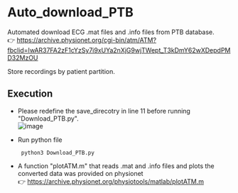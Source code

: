 # Auto_download_PTB
Automated download ECG .mat files and .info files from PTB database.  
:point_right:	 https://archive.physionet.org/cgi-bin/atm/ATM?fbclid=IwAR37FA2zF1cYzSy7i9xUYa2nXjG9wjTWept_T3kDmY62wXDepdPMD32MzOU

Store recordings by patient partition.

## Execution
 - Please redefine the save_direcotry in line 11 before running "Download_PTB.py".  
   ![image](https://user-images.githubusercontent.com/78803926/132704400-46508eb0-9d68-4008-8891-842a7a347510.png)
  
 - Run python file  
 
   ``` python3 Download_PTB.py```  
   
   

 - A function "plotATM.m" that reads .mat and .info files and plots the converted data was provided on physionet  
   :point_right:	 https://archive.physionet.org/physiotools/matlab/plotATM.m 
